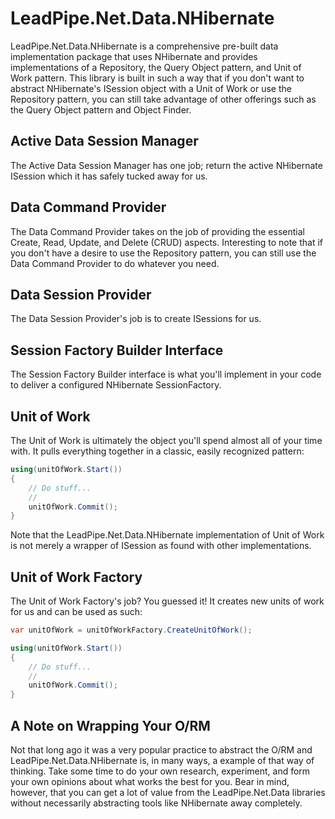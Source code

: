 # LeadPipe.Net.Data.NHibernate

LeadPipe.Net.Data.NHibernate is a comprehensive pre-built data implementation package that uses NHibernate and provides implementations of a Repository, the Query Object pattern, and Unit of Work pattern. This library is built in such a way that if you don't want to abstract NHibernate's ISession object with a Unit of Work or use the Repository pattern, you can still take advantage of other offerings such as the Query Object pattern and Object Finder.

## Active Data Session Manager

The Active Data Session Manager has one job; return the active NHibernate ISession which it has safely tucked away for us.

## Data Command Provider

The Data Command Provider takes on the job of providing the essential Create, Read, Update, and Delete (CRUD) aspects. Interesting to note that if you don't have a desire to use the Repository pattern, you can still use the Data Command Provider to do whatever you need.

## Data Session Provider

The Data Session Provider's job is to create ISessions for us.

## Session Factory Builder Interface

The Session Factory Builder interface is what you'll implement in your code to deliver a configured NHibernate SessionFactory.

## Unit of Work

The Unit of Work is ultimately the object you'll spend almost all of your time with. It pulls everything together in a classic, easily recognized pattern:

```csharp
using(unitOfWork.Start())
{
	// Do stuff...
	//
	unitOfWork.Commit();
}
```

Note that the LeadPipe.Net.Data.NHibernate implementation of Unit of Work is not merely a wrapper of ISession as found with other implementations.

## Unit of Work Factory

The Unit of Work Factory's job? You guessed it! It creates new units of work for us and can be used as such:

```csharp
var unitOfWork = unitOfWorkFactory.CreateUnitOfWork();

using(unitOfWork.Start())
{
	// Do stuff...
	//
	unitOfWork.Commit();
}
```

## A Note on Wrapping Your O/RM

Not that long ago it was a very popular practice to abstract the O/RM and LeadPipe.Net.Data.NHibernate is, in many ways, a example of that way of thinking. Take some time to do your own research, experiment, and form your own opinions about what works the best for you. Bear in mind, however, that you can get a lot of value from the LeadPipe.Net.Data libraries without necessarily abstracting tools like NHibernate away completely.
